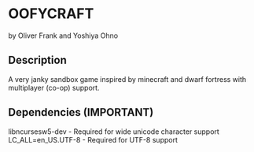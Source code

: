 # OOFYCRAFT
by Oliver Frank and Yoshiya Ohno

## Description
A very janky sandbox game inspired by minecraft and dwarf fortress with multiplayer (co-op) support.

## Dependencies (IMPORTANT)
libncursesw5-dev - Required for wide unicode character support
LC_ALL=en_US.UTF-8 - Required for UTF-8 support
